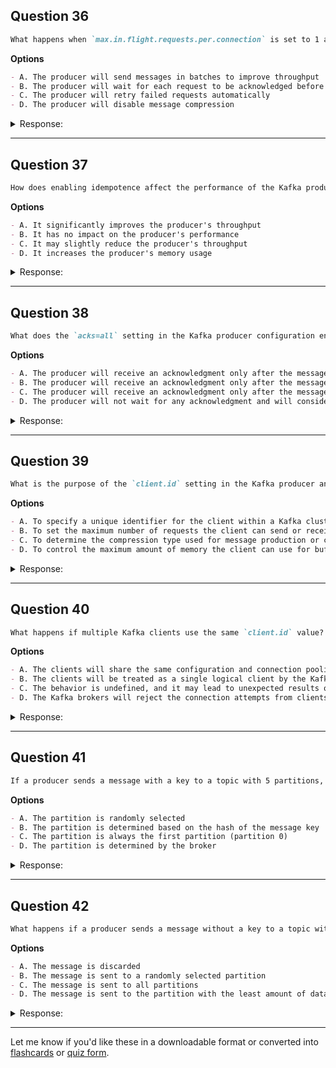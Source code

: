 ## Question 36

```markdown
What happens when `max.in.flight.requests.per.connection` is set to 1 and `enable.idempotence` is set to true in the Kafka producer configuration?
```

**Options**

```markdown
- A. The producer will send messages in batches to improve throughput
- B. The producer will wait for each request to be acknowledged before sending the next request
- C. The producer will retry failed requests automatically
- D. The producer will disable message compression
```

<details><summary>Response:</summary>

**Answer:** B

**Explanation:**

```markdown
With `max.in.flight.requests.per.connection=1` and `enable.idempotence=true`, the producer sends one message at a time per connection and waits for acknowledgment before proceeding. This guarantees strict ordering and exactly-once delivery but may reduce throughput.

- A. Incorrect – batching is unrelated to these specific settings.
- B. Correct – ensures strict order and delivery guarantees.
- C. Retries may occur but are not directly caused by this setting combination.
- D. Compression is not affected by idempotence or inflight settings.
```

</details>

---

## Question 37

```markdown
How does enabling idempotence affect the performance of the Kafka producer?
```

**Options**

```markdown
- A. It significantly improves the producer's throughput
- B. It has no impact on the producer's performance
- C. It may slightly reduce the producer's throughput
- D. It increases the producer's memory usage
```

<details><summary>Response:</summary>

**Answer:** C

**Explanation:**

```markdown
Enabling idempotence adds overhead due to extra metadata and tracking per message to ensure exactly-once delivery. While the performance impact is small, throughput may be slightly reduced.

- A. Incorrect – it adds overhead, not boosts.
- B. Incorrect – there is some measurable impact.
- C. Correct – slight decrease in throughput due to tracking logic.
- D. Incorrect – memory usage is not notably affected.
```

</details>

---

## Question 38

```markdown
What does the `acks=all` setting in the Kafka producer configuration ensure?
```

**Options**

```markdown
- A. The producer will receive an acknowledgment only after the message is written to all replicas
- B. The producer will receive an acknowledgment only after the message is written to the leader replica
- C. The producer will receive an acknowledgment only after the message is written to all in-sync replicas
- D. The producer will not wait for any acknowledgment and will consider the write successful immediately
```

<details><summary>Response:</summary>

**Answer:** C

**Explanation:**

```markdown
Setting `acks=all` ensures that a message is acknowledged only after all in-sync replicas (ISRs) have persisted it. This setting provides the highest durability guarantee but may introduce additional latency.

- A. Incorrect – all replicas, including out-of-sync ones, are not required.
- B. Incorrect – that's `acks=1`.
- C. Correct – acknowledges after all ISRs write the message.
- D. Incorrect – that's `acks=0`.
```

</details>

---

## Question 39

```markdown
What is the purpose of the `client.id` setting in the Kafka producer and consumer configurations?
```

**Options**

```markdown
- A. To specify a unique identifier for the client within a Kafka cluster
- B. To set the maximum number of requests the client can send or receive
- C. To determine the compression type used for message production or consumption
- D. To control the maximum amount of memory the client can use for buffering
```

<details><summary>Response:</summary>

**Answer:** A

**Explanation:**

```markdown
The `client.id` helps uniquely identify clients in logs and metrics. It is useful for monitoring and debugging but has no impact on message delivery, memory usage, or compression.

- A. Correct – `client.id` is used for tracking/logging.
- B. Incorrect – not related to throughput or rate limits.
- C. Incorrect – compression is configured separately.
- D. Incorrect – buffering is controlled by other configs.
```

</details>

---

## Question 40

```markdown
What happens if multiple Kafka clients use the same `client.id` value?
```

**Options**

```markdown
- A. The clients will share the same configuration and connection pooling
- B. The clients will be treated as a single logical client by the Kafka brokers
- C. The behavior is undefined, and it may lead to unexpected results or errors
- D. The Kafka brokers will reject the connection attempts from clients with duplicate `client.id`
```

<details><summary>Response:</summary>

**Answer:** C

**Explanation:**

```markdown
Using the same `client.id` across multiple clients can cause confusion in monitoring and metrics. Kafka does not enforce uniqueness, and while it won’t reject connections, it may lead to misattributed logs or unpredictable behavior.

- A. Incorrect – no configuration or connection sharing happens.
- B. Incorrect – brokers track connections independently.
- C. Correct – duplicate IDs confuse monitoring/logs.
- D. Incorrect – Kafka allows duplicate IDs.
```

</details>

---

## Question 41

```markdown
If a producer sends a message with a key to a topic with 5 partitions, which partition will the message be written to?
```

**Options**

```markdown
- A. The partition is randomly selected
- B. The partition is determined based on the hash of the message key
- C. The partition is always the first partition (partition 0)
- D. The partition is determined by the broker
```

<details><summary>Response:</summary>

**Answer:** B

**Explanation:**

```markdown
When a message has a key, the Kafka producer uses the murmur2 hash of the key to determine the partition. This ensures that messages with the same key are routed to the same partition, preserving order.

- A. Incorrect – hashing provides deterministic selection.
- B. Correct – uses key's hash for partitioning.
- C. Incorrect – not always partition 0.
- D. Incorrect – producer, not broker, decides.
```

</details>

---

## Question 42

```markdown
What happens if a producer sends a message without a key to a topic with 3 partitions?
```

**Options**

```markdown
- A. The message is discarded
- B. The message is sent to a randomly selected partition
- C. The message is sent to all partitions
- D. The message is sent to the partition with the least amount of data
```

<details><summary>Response:</summary>

**Answer:** B

**Explanation:**

```markdown
When a producer sends a message without a key to a topic, Kafka’s default partitioner uses a round-robin approach to distribute messages across all available partitions.

- A. Incorrect – message is not discarded.
- B. Correct – round-robin (effectively random) partition selection.
- C. Incorrect – not broadcast to all partitions.
- D. Incorrect – Kafka does not inspect partition size/load.
```

</details>

---

Let me know if you'd like these in a downloadable format or converted into [flashcards](f) or [quiz form](f).
